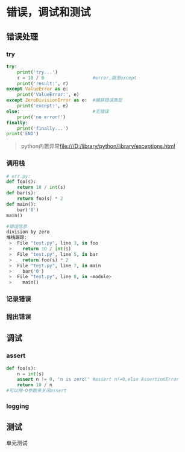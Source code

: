 # 错误，调试和测试

## 错误处理

### try

```python
try:
    print('try...')
    r = 10 / 0					#error,跳至except
    print('result:', r)
except ValueError as e:
    print('ValueError:', e)    
except ZeroDivisionError as e:	#捕获错误类型
    print('except:', e)
else:							#无错误
    print('no error!')    
finally:
    print('finally...')
print('END')
```

> python内置异常[file:///D:/library/python/library/exceptions.html](file:///D:/library/python/library/exceptions.html)



### 调用栈

```python
# err.py:
def foo(s):
    return 10 / int(s)
def bar(s):
    return foo(s) * 2
def main():
    bar('0')
main()

#错误信息
division by zero
堆栈跟踪:
 >  File "test.py", line 3, in foo
 >    return 10 / int(s)
 >  File "test.py", line 5, in bar
 >    return foo(s) * 2
 >  File "test.py", line 7, in main
 >    bar('0')
 >  File "test.py", line 8, in <module>
 >    main()
```

### 记录错误



### 抛出错误



## 调试

### assert

```python
def foo(s):
    n = int(s)
    assert n != 0, 'n is zero!'	#assert n!=0,else AssertionError
    return 10 / n
#可以用-O参数来关闭assert
```

### logging



## 测试

单元测试